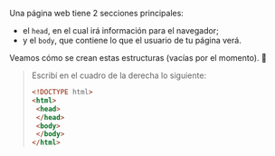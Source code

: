 Una página web tiene 2 secciones principales:

* el `head`, en el cual irá información para el navegador;
* y el `body`, que contiene lo que el usuario de tu página verá.

Veamos cómo se crean estas estructuras (vacías por el momento). :eyes:

> Escribí en el cuadro de la derecha lo siguiente:
>
> ```html
> <!DOCTYPE html>
> <html>
>  <head>
>  </head>
>  <body>
>  </body>
> </html>
> ```

